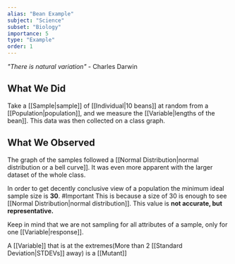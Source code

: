 ```yaml
---
alias: "Bean Example"
subject: "Science"
subset: "Biology"
importance: 5
type: "Example"
order: 1
---
```


_"There is natural variation"_ - Charles Darwin

## What We Did
Take a [[Sample|sample]] of [[Individual|10 beans]] at random from a [[Population|population]], and we measure the [[Variable|lengths of the bean]].
This data was then collected on a class graph.

## What We Observed
The graph of the samples followed a [[Normal Distribution|normal distribution or a bell curve]]. It was even more apparent with the larger dataset of the whole class.

In order to get decently conclusive view of a population the minimum ideal sample size is **30**. #Important 
This is because a size of 30 is enough to see [[Normal Distribution|normal distribution]]. This value is **not accurate, but representative.**

Keep in mind that we are not sampling for all attributes of a sample, only for one [[Variable|response]].

A [[Variable]] that is at the extremes(More than 2 [[Standard Deviation|STDEVs]] away) is a [[Mutant]]
